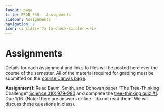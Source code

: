 ```yaml
---
layout: page
title: EEOB 563 - Assignments
sidebar: Assignments
navigation: 2
icon: <i class='fa fa-check-circle'></i> 
---
```


# Assignments

Details for each assignment and links to files will be posted here over the course of the semester.
All of the material required for grading must be submitted on the [course Canvas page](https://canvas.iastate.edu/courses/57269). 

**Assignment1**:  Read Baum, Smith, and Donovan paper “The Tree-Thinking Challenge” [Science 310: 979-980](http://science.sciencemag.org/content/310/5750/979.full.pdf) and complete the [tree-thinking quiz #1](https://isu-molphyl.github.io/EEOB563-Spring2019/assignments/assignment1.pdf). 
Due 1/16.  (Note: there are answers online – do not read them! We will discuss these questions in class).

<!--

[Assignment 2](https://isu-molphyl.github.io/EEOB563-Spring2019/assignments/assignment2.pdf)

[Assignment 3](https://isu-molphyl.github.io/EEOB563-Spring2019/assignments/assignment3.pdf)

[Assignment 4](https://isu-molphyl.github.io/EEOB563-Spring2019/assignments/assignment4.pdf)

[Assignment 5](https://isu-molphyl.github.io/EEOB563-Spring2019/assignments/assignment5.pdf)

[Assignment 6](https://isu-molphyl.github.io/EEOB563-Spring2019/assignments/assignment6.pdf)

-->
